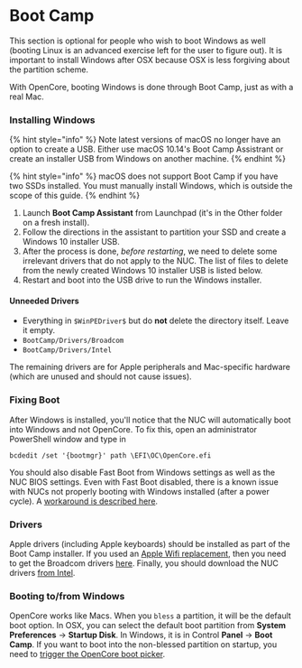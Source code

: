 # Boot Camp

This section is optional for people who wish to boot Windows as well \(booting Linux is an advanced exercise left for the user to figure out\). It is important to install Windows after OSX because OSX is less forgiving about the partition scheme.

With OpenCore, booting Windows is done through Boot Camp, just as with a real Mac.

### Installing Windows

{% hint style="info" %}
Note latest versions of macOS no longer have an option to create a USB. Either use macOS 10.14's Boot Camp Assistrant or create an installer USB from Windows on another machine.
{% endhint %}

{% hint style="info" %}
macOS does not support Boot Camp if you have two SSDs installed. You must manually install Windows, which is outside the scope of this guide.
{% endhint %}

1. Launch **Boot Camp Assistant** from Launchpad \(it's in the Other folder on a fresh install\).
2. Follow the directions in the assistant to partition your SSD and create a Windows 10 installer USB.
3. After the process is done, _before restarting_, we need to delete some irrelevant drivers that do not apply to the NUC. The list of files to delete from the newly created Windows 10 installer USB is listed below.
4. Restart and boot into the USB drive to run the Windows installer.

#### Unneeded Drivers

* Everything in `$WinPEDriver$` but do **not** delete the directory itself. Leave it empty.
* `BootCamp/Drivers/Broadcom`
* `BootCamp/Drivers/Intel`

The remaining drivers are for Apple peripherals and Mac-specific hardware \(which are unused and should not cause issues\).

### Fixing Boot

After Windows is installed, you'll notice that the NUC will automatically boot into Windows and not OpenCore. To fix this, open an administrator PowerShell window and type in

```text
bcdedit /set '{bootmgr}' path \EFI\OC\OpenCore.efi
```

You should also disable Fast Boot from Windows settings as well as the NUC BIOS settings. Even with Fast Boot disabled, there is a known issue with NUCs not properly booting with Windows installed \(after a power cycle\). A [workaround is described here](../post-installation/support.md#black-screen-on-reboot).

### Drivers

Apple drivers \(including Apple keyboards\) should be installed as part of the Boot Camp installer. If you used an [Apple Wifi replacement](../post-installation/wifi.md), then you need to get the Broadcom drivers [here](https://github.com/osy/HaC-Mini/releases/download/v2.1/BCM94360CS2.zip). Finally, you should download the NUC drivers [from Intel](https://downloadcenter.intel.com/product/126143/Intel-NUC-Kit-NUC8i7HVK).

### Booting to/from Windows

OpenCore works like Macs. When you `bless` a partition, it will be the default boot option. In OSX, you can select the default boot partition from **System Preferences** -&gt; **Startup Disk**. In Windows, it is in Control **Panel** -&gt; **Boot Camp**. If you want to boot into the non-blessed partition on startup, you need to [trigger the OpenCore boot picker](../post-installation/support.md#getting-into-boot-picker-menu).

